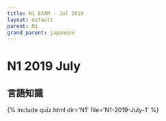 ```yaml
---
title: N1 EXAM - Jul 2019
layout: default
parent: N1
grand_parent: japanese
---
```


# N1 2019 July
## 言語知識
{% include quiz.html dir='N1' file='N1-2019-July-1' %}